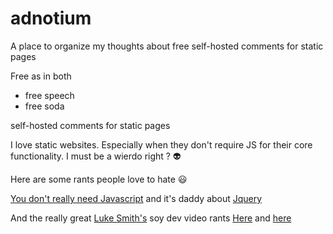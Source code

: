  # adnotium
A place to organize my thoughts about free self-hosted comments for static pages

Free as in both 
- free speech 
- free soda


self-hosted comments for static pages


 I love static websites. Especially when they don't require JS for their core functionality. I must be a wierdo right ? :alien:
 
 Here are some rants people love to hate :smiley:
 
 [You don't really need Javascript](http://youmightnotneedjs.com/) and it's daddy about [Jquery](https://youmightnotneedjquery.com/)

And the really great [Luke Smith's](https://lukesmith.xyz/) soy dev  video rants [Here](https://odysee.com/@Luke:7/a-demonstration-of-modern-web-bloat:f) and [here](https://odysee.com/@Luke:7/the-war-against-web-bloat-continues...:a)
